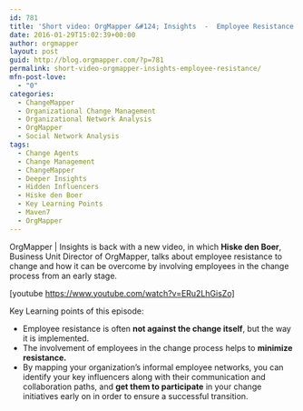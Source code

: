 ```yaml
---
id: 781
title: 'Short video: OrgMapper &#124; Insights  -  Employee Resistance'
date: 2016-01-29T15:02:39+00:00
author: orgmapper
layout: post
guid: http://blog.orgmapper.com/?p=781
permalink: short-video-orgmapper-insights-employee-resistance/
mfn-post-love:
  - "0"
categories:
  - ChangeMapper
  - Organizational Change Management
  - Organizational Network Analysis
  - OrgMapper
  - Social Network Analysis
tags:
  - Change Agents
  - Change Management
  - ChangeMapper
  - Deeper Insights
  - Hidden Influencers
  - Hiske den Boer
  - Key Learning Points
  - Maven7
  - OrgMapper
---
```

OrgMapper | Insights is back with a new video, in which **Hiske den Boer**, Business Unit Director of OrgMapper, talks about employee resistance to change and how it can be overcome by involving employees in the change process from an early stage.

[youtube https://www.youtube.com/watch?v=ERu2LhGisZo]

Key Learning points of this episode:

  * Employee resistance is often **not against the change itself**, but the way it is implemented.
  * The involvement of employees in the change process helps to **minimize resistance.**
  * By mapping your organization&#8217;s informal employee networks, you can identify your key influencers along with their communication and collaboration paths, and **get them to participate** in your change initiatives early on in order to ensure a successful transition.